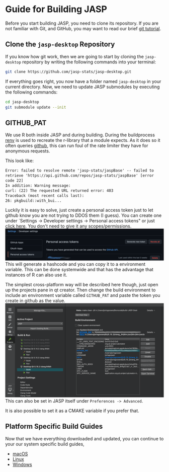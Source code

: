 Guide for Building JASP
=======================

Before you start building JASP, you need to clone its repository. If you are not familiar with Git, and GitHub, you may want to read our brief [git tutorial](git-guide.md). 

## Clone the `jasp-desktop` Repository

If you know how git work, then we are going to start by cloning the `jasp-desktop` repository by writing the following commands into your terminal:

```bash
git clone https://github.com/jasp-stats/jasp-desktop.git
```

If everything goes right, you now have a folder named `jasp-desktop` in your current directory. Now, we need to update JASP submodules by executing the following commands:

```bash
cd jasp-desktop
git submodule update --init
```

## GITHUB_PAT
We use R both inside JASP and during building. During the buildprocess [renv](https://github.com/rstudio/renv) is used to recreate the r-library that a module expects.
As it does so it often queries [github](https://github.com), this can run foul of the rate limiter they have for anonymous requests. 

This look like:
```
Error: failed to resolve remote 'jasp-stats/jaspBase' -- failed to retrieve 'https://api.github.com/repos/jasp-stats/jaspBase' [error code 22]
In addition: Warning message:
curl: (22) The requested URL returned error: 403  
Traceback (most recent calls last):
26: pkgbuild::with_bui...
```

Luckily it is easy to solve, just create a personal access token just to let github know you are not trying to DDOS them (I guess).
You can create one under `Settings -> Developer settings -> Personal access tokens" or just [click here](https://github.com/settings/tokens/new).
You don't need to give it any scopes/permissions. 
![Shows the settings page on github](img/GithubPersonalToken.png)
This will generate a hashcode and you can copy it to a environment variable.
This can be done systemwide and that has the advantage that instances of R can also use it.

The simplest cross-platform way will be described here though, just open up the projects pane in qt creator.
Then change the build environment to include an environment variable called `GITHUB_PAT` and paste the token you create in github as the value.
![Shows the projects pane of qt creator with an example of a GITHUB_PAT](img/GithubPatEnv.png)
This can also be set in JASP itself under `Preferences -> Advanced`.

It is also possible to set it as a CMAKE variable if you prefer that.

## Platform Specific Build Guides

Now that we have everything downloaded and updated, you can continue to your our system specific build guides, 

- [macOS](jasp-build-guide-macos.md)
- [Linux](jasp-build-guide-linux.md)
- [Windows](jasp-build-guide-windows.md)
